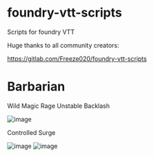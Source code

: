 # foundry-vtt-scripts
Scripts for foundry VTT

Huge thanks to all community creators:

https://gitlab.com/Freeze020/foundry-vtt-scripts




# Barbarian
Wild Magic Rage
Unstable Backlash

![image](https://user-images.githubusercontent.com/43625790/130538030-4c0e6d5e-6228-4572-96f3-4cb203d7664f.png)

Controlled Surge

![image](https://user-images.githubusercontent.com/43625790/130538097-1e528cd6-d568-4953-88af-cd6c8f9ac4f3.png)
![image](https://user-images.githubusercontent.com/43625790/130538128-8709a30f-ae91-4f13-be7a-da17d0b5a45f.png)



